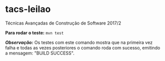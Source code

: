 # tacs-leilao

Técnicas Avançadas de Construção de Software 2017/2

**Para rodar o teste:**
`mvn test`

**_Observação:_** Os testes com este comando mostra que na primeira vez falha e todas as vezes posteriores o comando roda com sucesso, emitindo a mensagem: "BUILD SUCCESS".
